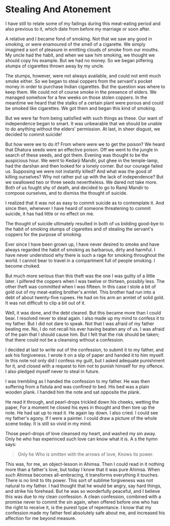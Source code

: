 # Stealing And Atonement
I have still to relate some of my failings during this meat-eating period and also previous to it, which date from before my marriage or soon after.

A relative and I became fond of smoking. Not that we saw any good in smoking, or were enamoured of the smell of a cigarette. We simply imagined a sort of pleasure in emitting clouds of smoke from our mouths. My uncle had the habit, and when we saw him smoking, we thought we should copy his example. But we had no money. So we began pilfering stumps of cigarettes thrown away by my uncle.

The stumps, however, were not always available, and could not emit much smoke either. So we began to steal coppers from the servant's pocket money in order to purchase Indian cigarettes. But the question was where to keep them. We could not of course smoke in the presence of elders. We managed somehow for a few weeks on those stolen coppers. In the meantime we heard that the stalks of a certain plant were porous and could be smoked like cigarettes. We got them and began this kind of smoking.

But we were far from being satisfied with such things as these. Our want of independence began to smart. It was unbearable that we should be unable to do anything without the elders' permission. At last, in sheer disgust, we decided to commit suicide!

But how were we to do it? From where were we to get the poison? We heard that Dhatura seeds were an effective poison. Off we went to the jungle in search of these seeds, and got them. Evening was thought to be the auspicious hour. We went to Kedarji Mandir, put ghee in the temple-lamp, had the darshan and then looked for a lonely corner. But our courage failed us. Supposing we were not instantly killed? And what was the good of killing ourselves? Why not rather put up with the lack of independence? But we swallowed two or three seeds nevertheless. We dared not take more. Both of us fought shy of death, and decided to go to Ramji Mandir to compose ourselves, and to dismiss the thought of suicide.

I realized that it was not as easy to commit suicide as to contemplate it. And since then, whenever I have heard of someone threatening to commit suicide, it has had little or no effect on me.

The thought of suicide ultimately resulted in both of us bidding good-bye to the habit of smoking stumps of cigarettes and of stealing the servant's coppers for the purpose of smoking.

Ever since I have been grown up, I have never desired to smoke and have always regarded the habit of smoking as barbarous, dirty and harmful. I have never understood why there is such a rage for smoking throughout the world. I cannot bear to travel in a compartment full of people smoking. I become choked.

But much more serious than this theft was the one I was guilty of a little later. I pilfered the coppers when I was twelve or thirteen, possibly less. The other theft was committed when I was fifteen. In this case I stole a bit of gold out of my meat-eating brother's armlet. This brother had run into a debt of about twenty-five rupees. He had on his arm an armlet of solid gold. It was not difficult to clip a bit out of it.

Well, it was done, and the debt cleared. But this became more than I could bear. I resolved never to steal again. I also made up my mind to confess it to my father. But I did not dare to speak. Not that I was afraid of my father beating me. No, I do not recall his ever having beaten any of us. I was afraid of the pain that I should cause him. But I felt that the risk should be taken; that there could not be a cleansing without a confession.

I decided at last to write out of the confession, to submit it to my father, and ask his forgiveness. I wrote it on a slip of paper and handed it to him myself. In this note not only did I confess my guilt, but I asked adequate punishment for it, and closed with a request to him not to punish himself for my offence. I also pledged myself never to steal in future.

I was trembling as I handed the confession to my father. He was then suffering from a fistula and was confined to bed. His bed was a plain wooden plank. I handed him the note and sat opposite the plank.

He read it through, and pearl-drops trickled down his cheeks, wetting the paper, For a moment he closed his eyes in thought and then tore up the note. He had sat up to read it. He again lay down. I also cried. I could see my father's agony. If I were a painter. I could draw a picture of the whole scene today. It is still so vivid in my mind.

Those pearl-drops of love cleansed my heart, and washed my sin away. Only he who has experinced such love can know what it is. A s the hymn says:

> Only he 
Who is smitten with the arrows of love, 
Knows its power.

This was, for me, an object-lesson in Ahimsa. Then I could read in it nothing more than a father's love, but today I know that it was pure Ahimsa. When such Ahimsa becomes all-embracing, it transforms everything it touches. There is no limit to tits power.
This sort of sublime forgiveness was not natural to my father. I had thought that he would be angry, say hard things, and strike his forehead. But he was so wonderfully peaceful, and I believe this was due to my clean confession. A clean confession, combined with a promise never to commit the sin again, when offered before one who has the right to receive it, is the purest type of repentance. I know that my confession made my father feel absolutely safe about me, and increased his affection for me beyond measure. 
